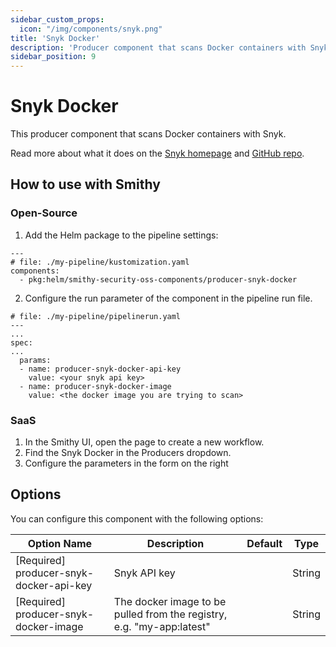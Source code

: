 ```yaml
---
sidebar_custom_props:
  icon: "/img/components/snyk.png"
title: 'Snyk Docker'
description: 'Producer component that scans Docker containers with Snyk.'
sidebar_position: 9
---
```


# Snyk Docker

This producer component that scans Docker containers with Snyk.

Read more about what it does on the [Snyk homepage](https://snyk.io/)
and [GitHub repo](https://github.com/snyk/snyk-images).

## How to use with Smithy

### Open-Source

1. Add the Helm package to the pipeline settings:

```
---
# file: ./my-pipeline/kustomization.yaml
components:
  - pkg:helm/smithy-security-oss-components/producer-snyk-docker
```

2. Configure the run parameter of the component in the pipeline run file.

```
# file: ./my-pipeline/pipelinerun.yaml
---
...
spec:
...
  params:
  - name: producer-snyk-docker-api-key
    value: <your snyk api key>
  - name: producer-snyk-docker-image
    value: <the docker image you are trying to scan>
```

### SaaS

1. In the Smithy UI, open the page to create a new workflow.
2. Find the Snyk Docker in the Producers dropdown.
3. Configure the parameters in the form on the right

## Options

You can configure this component with the following options:

| Option Name                             | Description                                                           | Default | Type   |
|-----------------------------------------|-----------------------------------------------------------------------|---------|--------|
| [Required] producer-snyk-docker-api-key | Snyk API key                                                          |         | String |
| [Required] producer-snyk-docker-image   | The docker image to be pulled from the registry, e.g. "my-app:latest" |         | String |

